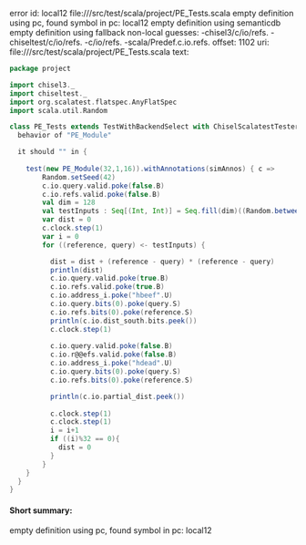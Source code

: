 error id: local12
file://<WORKSPACE>/src/test/scala/project/PE_Tests.scala
empty definition using pc, found symbol in pc: local12
empty definition using semanticdb
empty definition using fallback
non-local guesses:
	 -chisel3/c/io/refs.
	 -chiseltest/c/io/refs.
	 -c/io/refs.
	 -scala/Predef.c.io.refs.
offset: 1102
uri: file://<WORKSPACE>/src/test/scala/project/PE_Tests.scala
text:
```scala
package project

import chisel3._
import chiseltest._
import org.scalatest.flatspec.AnyFlatSpec
import scala.util.Random

class PE_Tests extends TestWithBackendSelect with ChiselScalatestTester {
  behavior of "PE_Module"

  it should "" in {
    
    test(new PE_Module(32,1,16)).withAnnotations(simAnnos) { c =>
        Random.setSeed(42)
        c.io.query.valid.poke(false.B)
        c.io.refs.valid.poke(false.B)
        val dim = 128
        val testInputs : Seq[(Int, Int)] = Seq.fill(dim)((Random.between(-10, 11), Random.between(-10, 11)))
        var dist = 0
        c.clock.step(1)
        var i = 0
        for ((reference, query) <- testInputs) {

          dist = dist + (reference - query) * (reference - query)
          println(dist)
          c.io.query.valid.poke(true.B)
          c.io.refs.valid.poke(true.B)
          c.io.address_i.poke("hbeef".U)
          c.io.query.bits(0).poke(query.S)
          c.io.refs.bits(0).poke(reference.S)
          println(c.io.dist_south.bits.peek())
          c.clock.step(1)
          
          c.io.query.valid.poke(false.B)
          c.io.r@@efs.valid.poke(false.B)
          c.io.address_i.poke("hdead".U)
          c.io.query.bits(0).poke(query.S)
          c.io.refs.bits(0).poke(reference.S)

          println(c.io.partial_dist.peek())
          
          c.clock.step(1)
          c.clock.step(1)
          i = i+1
          if ((i)%32 == 0){
            dist = 0
          }
        }
    }
  }
}

```


#### Short summary: 

empty definition using pc, found symbol in pc: local12